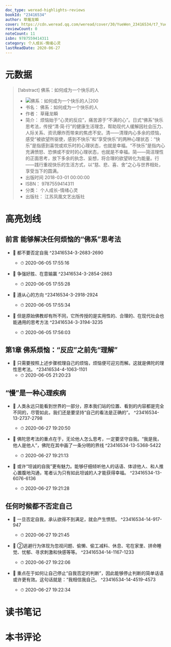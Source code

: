 ```yaml
---
doc_type: weread-highlights-reviews
bookId: "23416534"
author: 草薙龙瞬
cover: https://cdn.weread.qq.com/weread/cover/30/YueWen_23416534/t7_YueWen_23416534.jpg
reviewCount: 0
noteCount: 11
isbn: 9787559414311
category: 个人成长-情绪心灵
lastReadDate: 2020-06-27
---
```

# 元数据
> [!abstract] 佛系：如何成为一个快乐的人
> - ![ 佛系：如何成为一个快乐的人|200](https://cdn.weread.qq.com/weread/cover/30/YueWen_23416534/t7_YueWen_23416534.jpg)
> - 书名： 佛系：如何成为一个快乐的人
> - 作者： 草薙龙瞬
> - 简介： 烦恼始于“心灵的反应”，痛苦源于“不满的心”。日式“佛系”快乐思考法，传授“清·简·行”的健康生活理念，帮助现代人缓解因社会压力、人际关系、资讯爆炸而带来的焦虑不安。清——清理内心多余的烦恼，感受“被欲望所驱使，感到不快乐”和“享受快乐”的两种心理状态：“快乐”是指感到喜悦或欢乐时的心理状态，也就是幸福。“不快乐”是指内心充满愤怒、恐惧或不安时的心理状态，也就是不幸福。简——简洁理性的正面思考，放下多余的执念、妄想，将合理的欲望转化为能量。行——践行重视快乐的生活方式，以“慈、悲、喜、舍”之心与世界相处，享受当下的圆满。
> - 出版时间 2018-03-01 00:00:00
> - ISBN： 9787559414311
> - 分类： 个人成长-情绪心灵
> - 出版社： 江苏凤凰文艺出版社

# 高亮划线

## 前言 能够解决任何烦恼的“佛系”思考法


- 📌 都不要否定自我 ^23416534-3-2683-2690
    - ⏱ 2020-06-05 17:55:16 

- 📌 争强好胜、在意输赢 ^23416534-3-2854-2863
    - ⏱ 2020-06-05 17:55:28 

- 📌 遵从心的方向 ^23416534-3-2918-2924
    - ⏱ 2020-06-05 17:55:34 

- 📌 但是原始佛教却有所不同，它所传授的是实用性的、合理的、在现代社会也能通用的思考方法 ^23416534-3-3194-3235
    - ⏱ 2020-06-05 17:56:03 
## 第1章 佛系烦恼：“反应”之前先“理解”


- 📌 只需要按照上述步骤梳理自己的烦恼，烦恼便可迎刃而解。这就是佛陀的理性思考法。 ^23416534-4-1063-1101
    - ⏱ 2020-06-05 21:20:23 
## “慢”是一种心理疾病


- 📌 人类永远只能看到世界的一部分，原本我们站的位置、看到的内容都是完全不同的，尽管如此，我们还是要坚持“自己的看法是正确的”。 ^23416534-13-2737-2798
    - ⏱ 2020-06-27 19:20:50 

- 📌 佛陀思考法的重点在于，无论他人怎么思考，一定要坚守自我。“我是我，他人是他人”，佛陀在其中画了一条分明的界线 ^23416534-13-5368-5422
    - ⏱ 2020-06-27 19:21:13 

- 📌 或许“坦诚的自我”更有魅力。能够仔细倾听他人的话语、体谅他人、和人推心置腹地沟通，笔者认为只有如此坦诚的人才能获得幸福。 ^23416534-13-6076-6136
    - ⏱ 2020-06-27 19:21:28 
## 任何时候都不否定自己


- 📌 一旦否定自我，承认欲得不到满足，就会产生愤怒。 ^23416534-14-917-947
    - ⏱ 2020-06-27 19:21:45 

- 📌 ②逃避行为体现为忽视问题、偷懒、偷工减料、休息、宅在家里、拼命睡觉、忧郁、寻求刺激和快感等等。 ^23416534-14-1167-1233
    - ⏱ 2020-06-27 19:22:06 

- 📌 重点在于如何让自己停止“自我否定的判断”，因此能够停止判断的简单话语或许更有效。这句话就是：“我相信我自己。 ^23416534-14-4519-4573
    - ⏱ 2020-06-27 19:22:34 
# 读书笔记

# 本书评论
